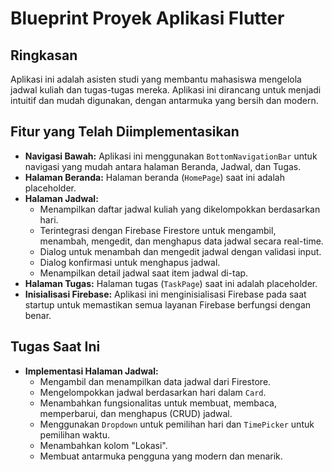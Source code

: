 # Blueprint Proyek Aplikasi Flutter

## Ringkasan

Aplikasi ini adalah asisten studi yang membantu mahasiswa mengelola jadwal kuliah dan tugas-tugas mereka. Aplikasi ini dirancang untuk menjadi intuitif dan mudah digunakan, dengan antarmuka yang bersih dan modern.

## Fitur yang Telah Diimplementasikan

*   **Navigasi Bawah:** Aplikasi ini menggunakan `BottomNavigationBar` untuk navigasi yang mudah antara halaman Beranda, Jadwal, dan Tugas.
*   **Halaman Beranda:** Halaman beranda (`HomePage`) saat ini adalah placeholder.
*   **Halaman Jadwal:**
    *   Menampilkan daftar jadwal kuliah yang dikelompokkan berdasarkan hari.
    *   Terintegrasi dengan Firebase Firestore untuk mengambil, menambah, mengedit, dan menghapus data jadwal secara real-time.
    *   Dialog untuk menambah dan mengedit jadwal dengan validasi input.
    *   Dialog konfirmasi untuk menghapus jadwal.
    *   Menampilkan detail jadwal saat item jadwal di-tap.
*   **Halaman Tugas:** Halaman tugas (`TaskPage`) saat ini adalah placeholder.
*   **Inisialisasi Firebase:** Aplikasi ini menginisialisasi Firebase pada saat startup untuk memastikan semua layanan Firebase berfungsi dengan benar.

## Tugas Saat Ini

*   **Implementasi Halaman Jadwal:**
    *   Mengambil dan menampilkan data jadwal dari Firestore.
    *   Mengelompokkan jadwal berdasarkan hari dalam `Card`.
    *   Menambahkan fungsionalitas untuk membuat, membaca, memperbarui, dan menghapus (CRUD) jadwal.
    *   Menggunakan `Dropdown` untuk pemilihan hari dan `TimePicker` untuk pemilihan waktu.
    *   Menambahkan kolom "Lokasi".
    *   Membuat antarmuka pengguna yang modern dan menarik.
